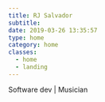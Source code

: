 ```yaml
---
title: RJ Salvador
subtitle:
date: 2019-03-26 13:35:57
type: home
category: home
classes:
  - home
  - landing
---
```


<ThreeCanvas></ThreeCanvas>

Software dev | Musician
